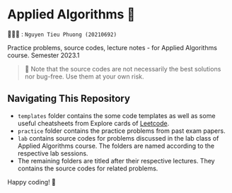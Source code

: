 # Applied Algorithms 🙈
🧑🏼‍🎓 : `Nguyen Tieu Phuong (20210692)`

Practice problems, source codes, lecture notes - for Applied Algorithms course. Semester 2023.1
> 🧨 Note that the source codes are not necessarily the best solutions nor bug-free. Use them at your own risk.

## Navigating This Repository
* `templates` folder contains the some code templates as well as some useful cheatsheets from Explore cards of [Leetcode](https://leetcode.com/explore/).
* `practice` folder contains the practice problems from past exam papers.
* `lab` contains source codes for problems discussed in the lab class of Applied Algorithms course. The folders are named according to the respective lab sessions. 
* The remaining folders are titled after their respective lectures. They contains the source codes for related problems.


Happy coding! 🎉

